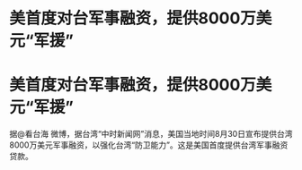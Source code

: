 # 美首度对台军事融资，提供8000万美元“军援”

# 美首度对台军事融资，提供8000万美元“军援”

据@看台海
微博，据台湾“中时新闻网”消息，美国当地时间8月30日宣布提供台湾8000万美元军事融资，以强化台湾“防卫能力”。这是美国首度提供台湾军事融资贷款。

